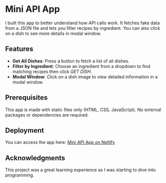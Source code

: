 # Mini API App

I built this app to better understand how API calls work. It fetches fake data from a JSON file and lets you filter recipes by ingredient. You can also click on a dish to see more details in modal window.

## Features

- **Get All Dishes**: Press a button to fetch a list of all dishes.
- **Filter by Ingredient**: Choose an ingredient from a dropdown to find matching recipes then click _GET DISH_.
- **Modal Window**: Click on a dish image to view detailed information in a modal window.

## Prerequisites

This app is made with static files only (HTML, CSS, JavaScript). No external packages or dependencies are required.

## Deployment

You can access the app here: [Mini API App on Netlify](https://mini-api-app.netlify.app/)

## Acknowledgments

This project was a great learning experience as I was starting to dive into programming.
